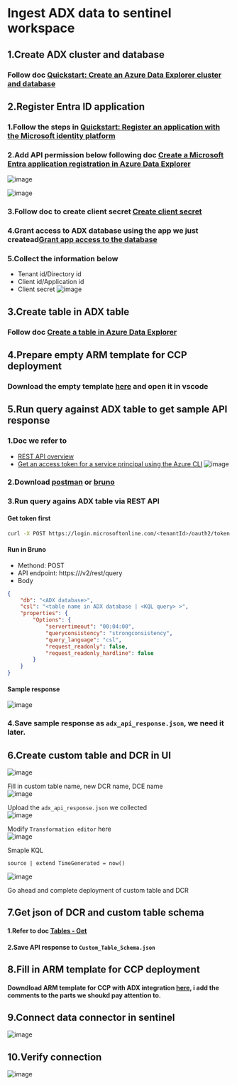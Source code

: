 # Ingest ADX data to sentinel workspace

## 1.Create ADX cluster and database
### Follow doc [Quickstart: Create an Azure Data Explorer cluster and database](https://learn.microsoft.com/en-us/azure/data-explorer/create-cluster-and-database?tabs=free)

## 2.Register Entra ID application
### 1.Follow the steps in [Quickstart: Register an application with the Microsoft identity platform](https://learn.microsoft.com/en-us/entra/identity-platform/quickstart-register-app?tabs=certificate)

### 2.Add API permission below following doc [Create a Microsoft Entra application registration in Azure Data Explorer](https://learn.microsoft.com/en-us/azure/data-explorer/provision-entra-id-app?tabs=portal)
![image](https://github.com/user-attachments/assets/24460f3a-3fee-4baa-a9b8-8c3c93456884)

![image](https://github.com/user-attachments/assets/1d2d5fc1-5f3b-409b-9c53-c59fa5362fdd)

### 3.Follow doc to create client secret [Create client secret](https://learn.microsoft.com/en-us/entra/identity-platform/howto-create-service-principal-portal#option-3-create-a-new-client-secret)

### 4.Grant access to ADX database using the app we just createad[Grant app access to the database](https://learn.microsoft.com/en-us/azure/data-explorer/provision-entra-id-app?tabs=portal#grant-a-service-principal-access-to-the-database)

### 5.Collect the information below
* Tenant id/Directory id
* Client id/Application id
* Client secret
![image](https://github.com/user-attachments/assets/296e1a19-e98c-4182-8410-d8da2cbb7390)


## 3.Create table in ADX table
### Follow doc [Create a table in Azure Data Explorer](https://learn.microsoft.com/en-us/azure/data-explorer/create-table-wizard)


## 4.Prepare empty ARM template for CCP deployment
### Download the empty template [here](https://github.com/guguji666666/GJS-Sentinel-Tips/blob/main/CCP%20connector/Empty%20ARM%20template%20for%20CCP%20connector.json) and open it in vscode


## 5.Run query against ADX table to get sample API response
### 1.Doc we refer to
* [REST API overview](https://learn.microsoft.com/en-us/kusto/api/rest/?view=microsoft-fabric)
* [Get an access token for a service principal using the Azure CLI](https://learn.microsoft.com/en-us/kusto/api/rest/authentication?view=microsoft-fabric#get-an-access-token-for-a-service-principal-using-the-azure-cli)
![image](https://github.com/user-attachments/assets/3c306471-f80a-49ad-ba49-53ea49c1452c)

### 2.Download [postman](https://www.postman.com/downloads/) or [bruno](https://www.usebruno.com/downloads)

### 3.Run query agains ADX table via REST API

#### Get token first
```sh
curl -X POST https://login.microsoftonline.com/<tenantId>/oauth2/token -F grant_type=client_credentials -F client_id=<appId> -F client_secret=<password> -F resource=https://api.kusto.windows.net
```

#### Run in Bruno
* Methond: POST
* API endpoint: https://<your adx cluster url>/v2/rest/query
* Body
```json
{
    "db": "<ADX database>",
    "csl": "<table name in ADX database | <KQL query> >",
    "properties": {
        "Options": {
            "servertimeout": "00:04:00",
            "queryconsistency": "strongconsistency",
            "query_language": "csl",
            "request_readonly": false,
            "request_readonly_hardline": false
        }
    }
}
```

#### Sample response
![image](https://github.com/user-attachments/assets/0ad2c6c0-86a2-407e-99e8-888a4cab0352)


### 4.Save sample response as `adx_api_response.json`, we need it later.

## 6.Create custom table and DCR in UI
![image](https://github.com/user-attachments/assets/1eb4a1bd-bb13-4884-9593-cc651c61caf1)

Fill in custom table name, new DCR name, DCE name <br>
![image](https://github.com/user-attachments/assets/a061d077-43d5-48a9-9d79-fc44a23fa204)

Upload the `adx_api_response.json` we collected <br>
![image](https://github.com/user-attachments/assets/22329e93-568e-4f08-99d4-481437e4a268)

Modify `Transformation editor` here <br>
![image](https://github.com/user-attachments/assets/9e963903-09f3-4997-8b6b-28b3439dd143)

Smaple KQL
```kusto
source | extend TimeGenerated = now()
```
![image](https://github.com/user-attachments/assets/3881a9ea-30e1-4875-b670-8dc7dde55f8e)

Go ahead and complete deployment of custom table and DCR

## 7.Get json of DCR and custom table schema
#### 1.Refer to doc [Tables - Get](https://learn.microsoft.com/en-us/rest/api/loganalytics/tables/get?view=rest-loganalytics-2023-09-01&tabs=HTTP)
#### 2.Save API response to `Custom_Table_Schema.json`

## 8.Fill in ARM template for CCP deployment
#### Downdload ARM template for CCP with ADX integration [here](https://github.com/guguji666666/GJS-Sentinel-Tips/blob/main/CCP%20connector/Ingest%20ADX%20data%20to%20sentinel/ARM_ADX_Template.json), i add the comments to the parts we shoukd pay attention to.

## 9.Connect data connector in sentinel
![image](https://github.com/user-attachments/assets/089440f0-ec73-4e14-83c6-4420d2303dc7)

## 10.Verify connection
![image](https://github.com/user-attachments/assets/f70c38cf-65b8-4d0b-8fb0-3c5b536b0df8)

